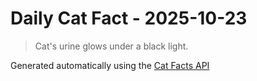 # Daily Cat Fact - 2025-10-23

> Cat's urine glows under a black light.

Generated automatically using the [Cat Facts API](https://catfact.ninja)
